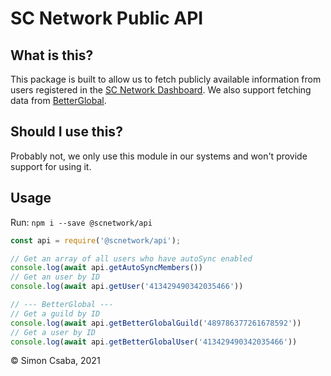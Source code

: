 # SC Network Public API
## What is this?
This package is built to allow us to fetch publicly available information from users registered in the [SC Network Dashboard](https://sc-network.net/dashboard).
We also support fetching data from [BetterGlobal](https://betterglobal.xyz).

## Should I use this?
Probably not, we only use this module in our systems and won't provide support for using it.

## Usage
Run: `npm i --save @scnetwork/api`
```js
const api = require('@scnetwork/api');

// Get an array of all users who have autoSync enabled
console.log(await api.getAutoSyncMembers())
// Get an user by ID
console.log(await api.getUser('413429490342035466'))

// --- BetterGlobal ---
// Get a guild by ID
console.log(await api.getBetterGlobalGuild('489786377261678592'))
// Get a user by ID
console.log(await api.getBetterGlobalUser('413429490342035466'))
```

© Simon Csaba, 2021